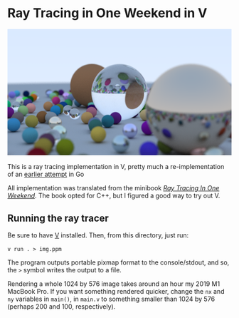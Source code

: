 # Ray Tracing in One Weekend in V

![Output from ray tracing](/output.png)

This is a ray tracing implementation in V, pretty much a re-implementation of an [earlier attempt](https://github.com/shovon/raytracing-golang) in Go

All implementation was translated from the minibook _[Ray Tracing In One Weekend](https://www.amazon.ca/Ray-Tracing-Weekend-Minibooks-Book-ebook/dp/B01B5AODD8)_. The book opted for C++, but I figured a good way to try out V.

## Running the ray tracer

Be sure to have [V](https://vlang.io/) installed. Then, from this directory, just run:

```
v run . > img.ppm
```

The program outputs portable pixmap format to the console/stdout, and so, the `>` symbol writes the output to a file.

Rendering a whole 1024 by 576 image takes around an hour my 2019 M1 MacBook Pro. If you want something rendered quicker, change the `nx` and `ny` variables in `main()`, in `main.v` to something smaller than 1024 by 576 (perhaps 200 and 100, respectively).
